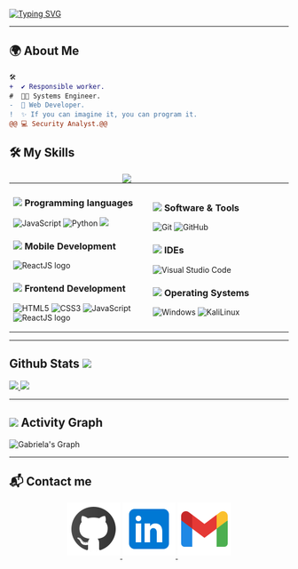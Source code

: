 [![Typing SVG](https://readme-typing-svg.herokuapp.com/?color=FF3670&size=35&center=true&vCenter=true&width=1000&lines=Welcome+to+my+GitHub+profile!;My+name+is+Gabriela+Espinosa;I%27m+a+Systems+Engineer)](https://git.io/typing-svg)

------

## 🌍 About Me
  <!-- Description -->
```diff
🛠️ 
+  ✔️ Responsible worker.
#  👨‍💻 Systems Engineer.
-  🚀 Web Developer.
!  ✨ If you can imagine it, you can program it. 
@@ 💻 Security Analyst.@@
```


## 🛠️ My Skills

<!-- Two-column layout using HTML -->
<table width="100%"> 
  <tr> <!-- Left Column --> 
<td width="50%">

### <picture> <img src = "https://github.com/7oSkaaa/7oSkaaa/blob/main/Images/Programming_Languages.gif?raw=true" width = 20px>  </picture> Programming languages

![JavaScript](https://img.shields.io/badge/JavaScript-F7DF1E?style=flat-square&logo=JavaScript&logoColor=white)
![Python](https://img.shields.io/badge/Python-3776AB?style=flat-square&logo=Python&logoColor=white)
<img src="https://img.shields.io/badge/Java-ED8B00?style=for-the-badge&logo=java&logoColor=white" height="20">

### <picture> <img src = "https://github.com/7oSkaaa/7oSkaaa/blob/main/Images/CP_PS.gif" width = 20px>  </picture> Mobile Development
<span><img src="https://img.shields.io/badge/React Native-20232A?style=for-the-badge&logo=react&logoColor=61DAFB" alt="ReactJS logo" title="ReactJS" height="20" /></span>


### <picture> <img src = "https://github.com/7oSkaaa/7oSkaaa/blob/main/Images/Front_End.gif" width = 20px>  </picture> Frontend Development

![HTML5](https://img.shields.io/badge/HTML-E34F26?style=flat-square&logo=HTML5&logoColor=white)
![CSS3](https://img.shields.io/badge/CSS-1572B6?style=flat-square&logo=CSS3&logoColor=white)
![JavaScript](https://img.shields.io/badge/JavaScript-F7DF1E?style=flat-square&logo=JavaScript&logoColor=white)
<span><img src="https://img.shields.io/badge/React-20232A?style=for-the-badge&logo=react&logoColor=61DAFB" alt="ReactJS logo" title="ReactJS" height="20" /></span>

</td>
<!-- Right Column -->
<td width="50%">

### <picture> <img align0="right" src = "https://github.com/7oSkaaa/7oSkaaa/blob/main/Images/Software_Tools.gif?raw=true" width = 20px>  </picture> Software & Tools

![Git](https://img.shields.io/badge/Git-F05032?style=flat-square&logo=Git&logoColor=white)
![GitHub](https://img.shields.io/badge/GitHub-181717?style=flat-square&logo=GitHub&logoColor=white)


### <picture> <img src = "https://github.com/7oSkaaa/7oSkaaa/blob/main/Images/IDEs.gif?raw=true" width = 20px>  </picture> IDEs
![Visual Studio Code](https://img.shields.io/badge/Visual_Studio_Code-007ACC?style=flat-square&logo=Visual-Studio-Code&logoColor=white)


### <picture> <img src = "https://github.com/7oSkaaa/7oSkaaa/blob/main/Images/OS.gif?raw=true" width = 20px>  </picture> Operating Systems

![Windows](https://img.shields.io/badge/Windows-0078D6?style=flat-square&logo=Windows&logoColor=white)
![KaliLinux](https://img.shields.io/badge/Kali-557C94?style=flat-square&logo=KaliLinux&logoColor=white)

</td>
</tr>
<img id='gif' align="right" src="https://media1.giphy.com/media/v1.Y2lkPTc5MGI3NjExeTB0MHEzdDk1bjhpZTY3cWJsNnB4cDAybjN2N2ZvOGY4bHZ3dnNmbyZlcD12MV9pbnRlcm5hbF9naWZfYnlfaWQmY3Q9Zw/3o7TKU1Lzv3AURPVN6/giphy.gif" width="300">
</table>


------
## Github Stats <img src="https://media.giphy.com/media/cj87CxfRtrUifF3Ryk/giphy.gif" width="25px">

<p align="">
  <a href="https://github.com/Gabriela359">
    <!-- Contenedor para las imágenes -->
    <div style="display: flex; justify-content: space-between;">
      <!-- Imagen de la izquierda -->
      <img height="130em" src="https://github-readme-stats-eight-theta.vercel.app/api?username=Gabriela359&show_icons=true&theme=algolia&include_all_commits=true&count_private=true"/>
      <!-- Imagen de la derecha -->
      <img height="130em" src="https://github-readme-stats-eight-theta.vercel.app/api/top-langs/?username=Gabriela359&layout=compact&langs_count=8&theme=algolia"/>
    </div>
  </a>
</p>
<hr />


## <picture> <img src = "https://github.com/7oSkaaa/7oSkaaa/blob/main/Images/Statistics.gif" width = 25px>  </picture> Activity Graph
![Gabriela's Graph](https://github-readme-activity-graph.vercel.app/graph?username=Gabriela359&custom_title=Gabriela's%20GitHub%20Activity%20Graph&bg_color=0d1017&color=e8edf3&line=e8edf3&point=e8edf3&area_color=FFFFFF&title_color=FFFFFF&area=true)


------

## 📬 Contact me

<p align=center>
    <a href="https://github.com/Gabriela359" target="_blank">
        <img src="https://raw.githubusercontent.com/hungpham3112/hungpham3112/main/assets/github.svg" alt=github style="margin-bottom: 5px;" />
    </a>
    <a href="https://www.linkedin.com/in/mar%C3%ADa-espinosa-b1b172272/" target="_blank">
        <img src="https://raw.githubusercontent.com/hungpham3112/hungpham3112/main/assets/linkedin.svg" alt=linkedin style="margin-bottom: 5px;" />
    </a>
    <a href="mariaespinosa0816@gmail.com" target="_blank">
        <img src="https://raw.githubusercontent.com/hungpham3112/hungpham3112/main/assets/gmail.svg" alt=gmail style="margin-bottom: 5px;" />
    </a>
</p>
